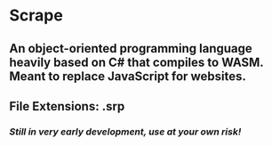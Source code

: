 # Scrape
## An object-oriented programming language heavily based on C# that compiles to WASM. Meant to replace JavaScript for websites.
## File Extensions: .srp

### *Still in very early development, use at your own risk!*
